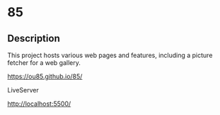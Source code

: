 # 85

## Description

This project hosts various web pages and features, including a picture fetcher for a web gallery.

<https://ou85.github.io/85/>

LiveServer

<http://localhost:5500/>  
